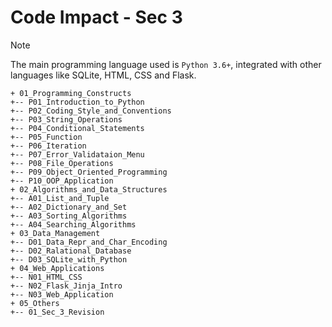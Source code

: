 # Code Impact - Sec 3
> [!NOTE]
> The main programming language used is `Python 3.6+`, integrated with other languages like SQLite, HTML, CSS and Flask.

```
+ 01_Programming_Constructs
+-- P01_Introduction_to_Python
+-- P02_Coding_Style_and_Conventions
+-- P03_String_Operations
+-- P04_Conditional_Statements
+-- P05_Function
+-- P06_Iteration
+-- P07_Error_Validataion_Menu
+-- P08_File_Operations
+-- P09_Object_Oriented_Programming
+-- P10_OOP_Application
+ 02_Algorithms_and_Data_Structures
+-- A01_List_and_Tuple
+-- A02_Dictionary_and_Set
+-- A03_Sorting_Algorithms
+-- A04_Searching_Algorithms
+ 03_Data_Management
+-- D01_Data_Repr_and_Char_Encoding
+-- D02_Ralational_Database
+-- D03_SQLite_with_Python
+ 04_Web_Applications
+-- N01_HTML_CSS
+-- N02_Flask_Jinja_Intro
+-- N03_Web_Application
+ 05_Others
+-- 01_Sec_3_Revision
``` 
